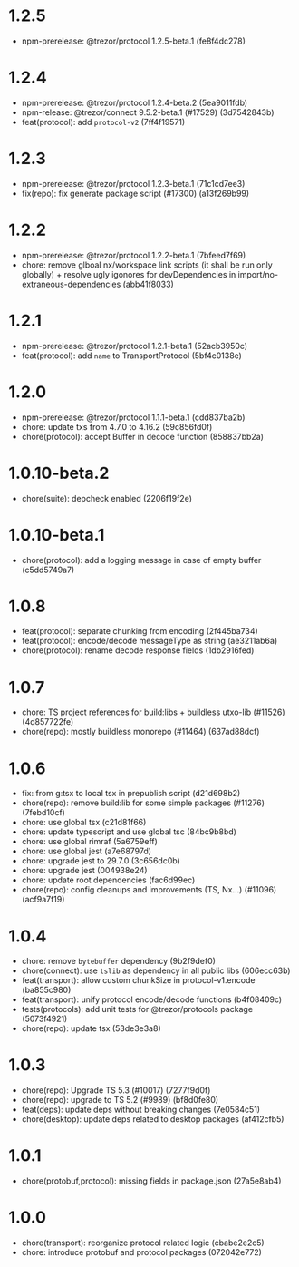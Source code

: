 # 1.2.5

-   npm-prerelease: @trezor/protocol 1.2.5-beta.1 (fe8f4dc278)

# 1.2.4

-   npm-prerelease: @trezor/protocol 1.2.4-beta.2 (5ea9011fdb)
-   npm-release: @trezor/connect 9.5.2-beta.1 (#17529) (3d7542843b)
-   feat(protocol): add `protocol-v2` (7ff4f19571)

# 1.2.3

-   npm-prerelease: @trezor/protocol 1.2.3-beta.1 (71c1cd7ee3)
-   fix(repo): fix generate package script (#17300) (a13f269b99)

# 1.2.2

-   npm-prerelease: @trezor/protocol 1.2.2-beta.1 (7bfeed7f69)
-   chore: remove glboal nx/workspace link scripts (it shall be run only globally) + resolve ugly igonores for devDependencies in import/no-extraneous-dependencies (abb41f8033)

# 1.2.1

-   npm-prerelease: @trezor/protocol 1.2.1-beta.1 (52acb3950c)
-   feat(protocol): add `name` to TransportProtocol (5bf4c0138e)

# 1.2.0

-   npm-prerelease: @trezor/protocol 1.1.1-beta.1 (cdd837ba2b)
-   chore: update txs from 4.7.0 to 4.16.2 (59c856fd0f)
-   chore(protocol): accept Buffer in decode function (858837bb2a)

# 1.0.10-beta.2

-   chore(suite): depcheck enabled (2206f19f2e)

# 1.0.10-beta.1

-   chore(protocol): add a logging message in case of empty buffer (c5dd5749a7)

# 1.0.8

-   feat(protocol): separate chunking from encoding (2f445ba734)
-   feat(protocol): encode/decode messageType as string (ae3211ab6a)
-   chore(protocol): rename decode response fields (1db2916fed)

# 1.0.7

-   chore: TS project references for build:libs + buildless utxo-lib (#11526) (4d857722fe)
-   chore(repo): mostly buildless monorepo (#11464) (637ad88dcf)

# 1.0.6

-   fix: from g:tsx to local tsx in prepublish script (d21d698b2)
-   chore(repo): remove build:lib for some simple packages (#11276) (7febd10cf)
-   chore: use global tsx (c21d81f66)
-   chore: update typescript and use global tsc (84bc9b8bd)
-   chore: use global rimraf (5a6759eff)
-   chore: use global jest (a7e68797d)
-   chore: upgrade jest to 29.7.0 (3c656dc0b)
-   chore: upgrade jest (004938e24)
-   chore: update root dependencies (fac6d99ec)
-   chore(repo): config cleanups and improvements (TS, Nx...) (#11096) (acf9a7f19)

# 1.0.4

-   chore: remove `bytebuffer` dependency (9b2f9def0)
-   chore(connect): use `tslib` as dependency in all public libs (606ecc63b)
-   feat(transport): allow custom chunkSize in protocol-v1.encode (ba855c980)
-   feat(transport): unify protocol encode/decode functions (b4f08409c)
-   tests(protocols): add unit tests for @trezor/protocols package (5073f4921)
-   chore(repo): update tsx (53de3e3a8)

# 1.0.3

-   chore(repo): Upgrade TS 5.3 (#10017) (7277f9d0f)
-   chore(repo): upgrade to TS 5.2 (#9989) (bf8d0fe80)
-   feat(deps): update deps without breaking changes (7e0584c51)
-   chore(desktop): update deps related to desktop packages (af412cfb5)

# 1.0.1

-   chore(protobuf,protocol): missing fields in package.json (27a5e8ab4)

# 1.0.0

-   chore(transport): reorganize protocol related logic (cbabe2e2c5)
-   chore: introduce protobuf and protocol packages (072042e772)
